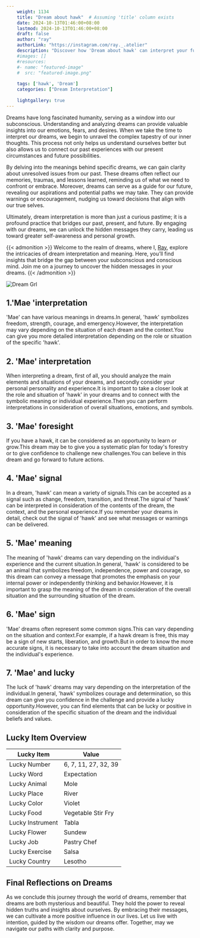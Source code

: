 ```yaml
---
    weight: 1134
    title: "Dream about hawk"  # Assuming 'title' column exists
    date: 2024-10-13T01:46:00+08:00
    lastmod: 2024-10-13T01:46:00+08:00
    draft: false
    author: "ray"
    authorLink: "https://instagram.com/ray._.atelier"
    description: "Discover how 'Dream about hawk' can interpret your future and uncover its significant meanings in your life."
    #images: []
    #resources:
    #- name: "featured-image"
    #  src: "featured-image.png"
    
    tags: ['hawk', 'Dream']
    categories: ["Dream Interpretation"]
    
    lightgallery: true
---
```

    
Dreams have long fascinated humanity, serving as a window into our subconscious. Understanding and analyzing dreams can provide valuable insights into our emotions, fears, and desires. When we take the time to interpret our dreams, we begin to unravel the complex tapestry of our inner thoughts. This process not only helps us understand ourselves better but also allows us to connect our past experiences with our present circumstances and future possibilities.

By delving into the meanings behind specific dreams, we can gain clarity about unresolved issues from our past. These dreams often reflect our memories, traumas, and lessons learned, reminding us of what we need to confront or embrace. Moreover, dreams can serve as a guide for our future, revealing our aspirations and potential paths we may take. They can provide warnings or encouragement, nudging us toward decisions that align with our true selves.

Ultimately, dream interpretation is more than just a curious pastime; it is a profound practice that bridges our past, present, and future. By engaging with our dreams, we can unlock the hidden messages they carry, leading us toward greater self-awareness and personal growth.

{{< admonition >}}
Welcome to the realm of dreams, where I, [Ray](https://instagram.com/ray._.atelier), explore the intricacies of dream interpretation and meaning. Here, you’ll find insights that bridge the gap between your subconscious and conscious mind. Join me on a journey to uncover the hidden messages in your dreams.
{{< /admonition >}}

![Dream Grl](https://cdn.pixabay.com/photo/2017/11/02/03/35/gothic-2910057_1280.jpg "Dream Grl")

## 1.'Mae 'interpretation
'Mae' can have various meanings in dreams.In general, 'hawk' symbolizes freedom, strength, courage, and emergency.However, the interpretation may vary depending on the situation of each dream and the context.You can give you more detailed interpretation depending on the role or situation of the specific 'hawk'.

## 2. 'Mae' interpretation
When interpreting a dream, first of all, you should analyze the main elements and situations of your dreams, and secondly consider your personal personality and experience.It is important to take a closer look at the role and situation of 'hawk' in your dreams and to connect with the symbolic meaning or individual experience.Then you can perform interpretations in consideration of overall situations, emotions, and symbols.

## 3. 'Mae' foresight
If you have a hawk, it can be considered as an opportunity to learn or grow.This dream may be to give you a systematic plan for today's forestry or to give confidence to challenge new challenges.You can believe in this dream and go forward to future actions.

## 4. 'Mae' signal
In a dream, 'hawk' can mean a variety of signals.This can be accepted as a signal such as change, freedom, transition, and threat.The signal of 'hawk' can be interpreted in consideration of the contents of the dream, the context, and the personal experience.If you remember your dreams in detail, check out the signal of 'hawk' and see what messages or warnings can be delivered.

## 5. 'Mae' meaning
The meaning of 'hawk' dreams can vary depending on the individual's experience and the current situation.In general, 'hawk' is considered to be an animal that symbolizes freedom, independence, power and courage, so this dream can convey a message that promotes the emphasis on your internal power or independently thinking and behavior.However, it is important to grasp the meaning of the dream in consideration of the overall situation and the surrounding situation of the dream.

## 6. 'Mae' sign
'Mae' dreams often represent some common signs.This can vary depending on the situation and context.For example, if a hawk dream is free, this may be a sign of new starts, liberation, and growth.But in order to know the more accurate signs, it is necessary to take into account the dream situation and the individual's experience.

## 7. 'Mae' and lucky
The luck of 'hawk' dreams may vary depending on the interpretation of the individual.In general, 'hawk' symbolizes courage and determination, so this dream can give you confidence in the challenge and provide a lucky opportunity.However, you can find elements that can be lucky or positive in consideration of the specific situation of the dream and the individual beliefs and values.

## Lucky Item Overview
| Lucky Item          | Value              |
|---------------|--------------------|
| Lucky Number        | 6, 7, 11, 27, 32, 39  |
| Lucky Word          | Expectation |
| Lucky Animal        | Mole |
| Lucky Place         | River     |
| Lucky Color         | Violet     |
| Lucky Food          | Vegetable Stir Fry      |
| Lucky Instrument    | Tabla |
| Lucky Flower        | Sundew    |
| Lucky Job           | Pastry Chef       |
| Lucky Exercise      | Salsa  |
| Lucky Country       | Lesotho    |


##  Final Reflections on Dreams

As we conclude this journey through the world of dreams, remember that dreams are both mysterious and beautiful. They hold the power to reveal hidden truths and insights about ourselves. By embracing their messages, we can cultivate a more positive influence in our lives. Let us live with intention, guided by the wisdom our dreams offer. Together, may we navigate our paths with clarity and purpose.
